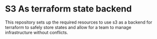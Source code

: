 # S3 As terraform state backend

This repository sets up the required resources to use s3 as a backend for terraform to safely store states and allow for a team to manage infrastructure without conflicts.
